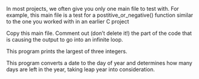 In most projects, we often give you only one main file to test with. For example, this main file is a test for a postitive_or_negative() function similar to the one you worked with in an earlier C project

Copy this main file. Comment out (don’t delete it!) the part of the code that is causing the output to go into an infinite loop.

This program prints the largest of three integers.

This program converts a date to the day of year and determines how many days are left in the year, taking leap year into consideration.


